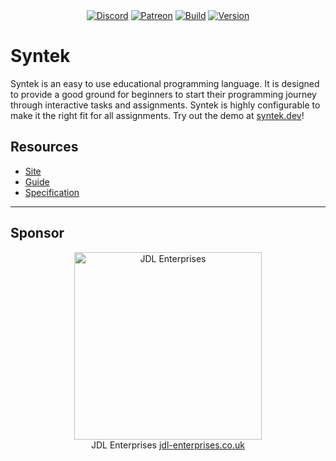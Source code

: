<div align="center">
  <a href="https://discord.gg/W69mtsX"><img src="https://img.shields.io/discord/573246372984127499.svg?color=blue&label=DISCORD&style=for-the-badge" alt="Discord" /></a>
  <a href="https://www.patreon.com/synteklang"><img src="https://img.shields.io/badge/patreon-donate-orange.svg?style=for-the-badge" alt="Patreon" /></a>
  <a href="https://travis-ci.com/syntek-lang/syntek"><img src="https://img.shields.io/travis/com/syntek-lang/syntek.svg?style=for-the-badge" alt="Build" /></a>
  <a href="https://github.com/syntek-lang/syntek"><img src="https://img.shields.io/github/package-json/v/syntek-lang/syntek.svg?colorB=red&style=for-the-badge" alt="Version" /></a>
</div>

# Syntek

Syntek is an easy to use educational programming language. It is designed to provide a good ground for beginners to start their programming journey through interactive tasks and assignments. Syntek is highly configurable to make it the right fit for all assignments. Try out the demo at [syntek.dev](https://syntek.dev/)!

## Resources

- [Site](https://syntek.dev/)
- [Guide](https://docs.syntek.dev/guide/)
- [Specification](https://docs.syntek.dev/spec/)

---

## Sponsor

<div align="center">
  <img src="https://cdn.jdl-enterprises.co.uk/media/1/logos/above/color_logo_transparent.png" alt="JDL Enterprises" width="300px" />
  <br />
  JDL Enterprises <a href="https://jdl-enterprises.co.uk">jdl-enterprises.co.uk</a>
</div>
